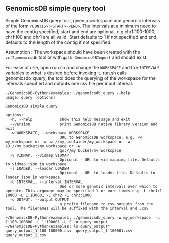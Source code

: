 ## GenomicsDB simple query tool

Simple GenomicsDB query tool, given a workspace and genomic intervals of the form `<CONTIG>:<START>-<END>`.  The intervals at a minimum need to have the contig specified, start and end are optional. e.g chr1:100-1000, chr1:100 and chr1 are all valid. Start defaults to 1 if not specified and end defaults to the length of the contig if not specified.

Assumption : The workspace should have been created with the `vcf2genomicsdb` tool or with `gatk GenomicsDBImport` and should exist.

For ease of use, open run.sh and change the `WORKSPACE` and the `INTERVALS` variables to what is desired before invoking it. run.sh calls genomicsdb_query, the tool does the querying of the workspace for the intervals specified and outputs one csv file per input interval.

``` 
~/GenomicsDB-Python/examples: ./genomicsdb_query --help
usage: query [options]

GenomicsDB simple query

options:
  -h, --help            show this help message and exit
  --version             print GenomicsDB native library version and exit
  -w WORKSPACE, --workspace WORKSPACE
                        URL to GenomicsDB workspace, e.g. -w my_workspace or -w az://my_container/my_workspace or -w s3://my_bucket/my_workspace or -w
                        gs://my_bucket/my_workspace
  -v VIDMAP, --vidmap VIDMAP
                        Optional - URL to vid mapping file. Defaults to vidmap.json in workspace
  -l LOADER, --loader LOADER
                        Optional - URL to loader file. Defaults to loader.json in workspace
  -L INTERVAL, --interval INTERVAL
                        One or more genomic intervals over which to operate. This argument may be specified 1 or more times e.g -L chr1:1-10000 -L 1:100001 -L chr2 -L chr3:1000
  -o OUTPUT, --output OUTPUT
                        a prefix filename to csv outputs from the tool. The filenames will be suffixed with the interval and .csv

```

```
~/GenomicsDB-Python/examples: ./genomicsdb_query -w my_workspace  -L 1:100-100000 -L 1:100001 -L 2 -o query_output
~/GenomicsDB-Python/examples: ls query_output*
query_output_1-100-100000.csv  query_output_1-100001.csv      query_output_2.csv

```
